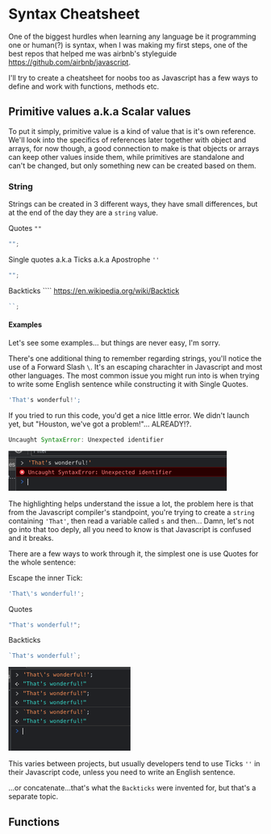 # Syntax Cheatsheet

One of the biggest hurdles when learning any language be it programming one or human(?) is syntax,
when I was making my first steps, one of the best repos that helped me was airbnb's styleguide https://github.com/airbnb/javascript.

I'll try to create a cheatsheet for noobs too as Javascript has a few ways to define and work with functions, methods etc.

## Primitive values a.k.a Scalar values

To put it simply, primitive value is a kind of value that is it's own reference.
We'll look into the specifics of references later together with object and arrays,
for now though, a good connection to make is that objects or arrays can keep other values inside them,
while primitives are standalone and can't be changed, but only something new can be created based on them.

### String

Strings can be created in 3 different ways, they have small differences, but at the end of the day they are a `string` value.

Quotes `""`

```js
"";
```

Single quotes a.k.a Ticks a.k.a Apostrophe `''`

```js
"";
```

Backticks ```` https://en.wikipedia.org/wiki/Backtick

```js
``;
```

#### Examples

Let's see some examples... but things are never easy, I'm sorry.

There's one additional thing to remember regarding strings, you'll notice the use of a Forward Slash `\`.
It's an escaping charachter in Javascript and most other languages.
The most common issue you might run into is when trying to write some English sentence while constructing it with Single Quotes.

```js
'That's wonderful!';
```

If you tried to run this code, you'd get a nice little error.
We didn't launch yet, but "Houston, we've got a problem!"... ALREADY!?.

```js
Uncaught SyntaxError: Unexpected identifier
```

![Single quotes error](./assets/oh-single-quotes-1.png)

The highlighting helps understand the issue a lot, the problem here is that from the Javascript compiler's standpoint,
you're trying to create a `string` containing `'That'`, then read a variable called `s` and then...
Damn, let's not go into that too deply, all you need to know is that Javascript is confused and it breaks.

There are a few ways to work through it, the simplest one is use Quotes for the whole sentence:

Escape the inner Tick:
```js
'That\'s wonderful!';
```

Quotes
```js
"That's wonderful!";
```

Backticks
```js
`That's wonderful!`;
```

![Single quotes and escaping](./assets/oh-single-quotes-2.png)

This varies between projects, but usually developers tend to use Ticks `''` in their Javascript code,
unless you need to write an English sentence.

...or concatenate...that's what the `Backticks` were invented for, but that's a separate topic.

## Functions

